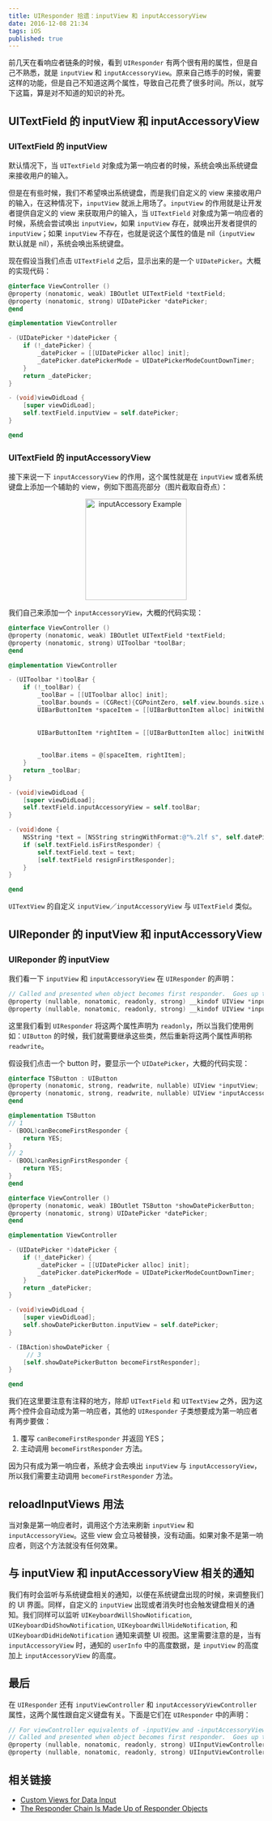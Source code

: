 ```yaml
---
title: UIResponder 拾遗：inputView 和 inputAccessoryView
date: 2016-12-08 21:34
tags: iOS
published: true
---
```


前几天在看响应者链条的时候，看到 `UIResponder` 有两个很有用的属性，但是自己不熟悉，就是 `inputView` 和 `inputAccessoryView`。原来自己练手的时候，需要这样的功能，但是自己不知道这两个属性，导致自己花费了很多时间。所以，就写下这篇，算是对不知道的知识的补充。

<!-- more -->

## UITextField 的 inputView 和 inputAccessoryView

### UITextField 的 inputView

默认情况下，当 `UITextField` 对象成为第一响应者的时候，系统会唤出系统键盘来接收用户的输入。

但是在有些时候，我们不希望唤出系统键盘，而是我们自定义的 view 来接收用户的输入，在这种情况下，`inputView` 就派上用场了。`inputView` 的作用就是让开发者提供自定义的 view 来获取用户的输入，当 `UITextField` 对象成为第一响应者的时候，系统会尝试唤出 `inputView`，如果 `inputView` 存在，就唤出开发者提供的 `inputView`；如果 `inputView` 不存在，也就是说这个属性的值是 nil（`inputView` 默认就是 nil），系统会唤出系统键盘。

现在假设当我们点击 `UITextField` 之后，显示出来的是一个 `UIDatePicker`。大概的实现代码：

```objectivec
@interface ViewController ()
@property (nonatomic, weak) IBOutlet UITextField *textField;
@property (nonatomic, strong) UIDatePicker *datePicker;
@end

@implementation ViewController

- (UIDatePicker *)datePicker {
    if (!_datePicker) {
        _datePicker = [[UIDatePicker alloc] init];
        _datePicker.datePickerMode = UIDatePickerModeCountDownTimer;
    }
    return _datePicker;
}

- (void)viewDidLoad {
    [super viewDidLoad];
    self.textField.inputView = self.datePicker;
}

@end
```

### UITextField 的 inputAccessoryView 
接下来说一下 `inputAccessoryView` 的作用，这个属性就是在 `inputView` 或者系统键盘上添加一个辅助的 view，例如下图高亮部分（图片截取自奇点）：

<div align=center>
<img src='https://github.com/LZhenHong/BlogImages/blob/master/inputAccessory_Example.png?raw=true' width=200 alt='inputAccessory Example' />
<div align=left>

我们自己来添加一个 `inputAccessoryView`，大概的代码实现：

```objectivec
@interface ViewController () 
@property (nonatomic, weak) IBOutlet UITextField *textField;
@property (nonatomic, strong) UIToolbar *toolBar;
@end

@implementation ViewController

- (UIToolbar *)toolBar {
    if (!_toolBar) {
        _toolBar = [[UIToolbar alloc] init];
        _toolBar.bounds = (CGRect){CGPointZero, self.view.bounds.size.width, 49};
        UIBarButtonItem *spaceItem = [[UIBarButtonItem alloc] initWithBarButtonSystemItem:UIBarButtonSystemItemFlexibleSpace
                                                                                   target:nil
                                                                                   action:NULL];
        UIBarButtonItem *rightItem = [[UIBarButtonItem alloc] initWithBarButtonSystemItem:UIBarButtonSystemItemDone
                                                                                   target:self
                                                                                   action:@selector(done)];
        _toolBar.items = @[spaceItem, rightItem];
    }
    return _toolBar;
}

- (void)viewDidLoad {
    [super viewDidLoad];
    self.textField.inputAccessoryView = self.toolBar;
}

- (void)done {
    NSString *text = [NSString stringWithFormat:@"%.2lf s", self.datePicker.countDownDuration];
    if (self.textField.isFirstResponder) {
        self.textField.text = text;
        [self.textField resignFirstResponder];
    }
}

@end
```

`UITextView` 的自定义 `inputView`／`inputAccessoryView` 与 `UITextField` 类似。

## UIReponder 的 inputView 和 inputAccessoryView

### UIReponder 的 inputView

我们看一下  `inputView` 和 `inputAccessoryView` 在 `UIResponder` 的声明：

```objectivec
// Called and presented when object becomes first responder.  Goes up the responder chain.
@property (nullable, nonatomic, readonly, strong) __kindof UIView *inputView NS_AVAILABLE_IOS(3_2);
@property (nullable, nonatomic, readonly, strong) __kindof UIView *inputAccessoryView NS_AVAILABLE_IOS(3_2);
```

这里我们看到 `UIResponder` 将这两个属性声明为 `readonly`，所以当我们使用例如：`UIButton` 的时候，我们就需要继承这些类，然后重新将这两个属性声明称 `readwrite`。

假设我们点击一个 button 时，要显示一个 `UIDatePicker`，大概的代码实现：

```objectivec
@interface TSButton : UIButton
@property (nonatomic, strong, readwrite, nullable) UIView *inputView;
@property (nonatomic, strong, readwrite, nullable) UIView *inputAccessoryView;
@end

@implementation TSButton
// 1
- (BOOL)canBecomeFirstResponder {
    return YES;
}
// 2
- (BOOL)canResignFirstResponder {
    return YES;
}
@end

@interface ViewController ()
@property (nonatomic, weak) IBOutlet TSButton *showDatePickerButton;
@property (nonatomic, strong) UIDatePicker *datePicker;
@end

@implementation ViewController

- (UIDatePicker *)datePicker {
    if (!_datePicker) {
        _datePicker = [[UIDatePicker alloc] init];
        _datePicker.datePickerMode = UIDatePickerModeCountDownTimer;
    }
    return _datePicker;
}

- (void)viewDidLoad {
    [super viewDidLoad];
    self.showDatePickerButton.inputView = self.datePicker;
}

- (IBAction)showDatePicker {
     // 3
    [self.showDatePickerButton becomeFirstResponder];
}

@end
```

我们在这里要注意有注释的地方，除却 `UITextField` 和 `UITextView` 之外，因为这两个控件会自动成为第一响应者，其他的 `UIResponder` 子类想要成为第一响应者有两步要做：

1. 覆写 `canBecomeFirstResponder` 并返回 YES；
2. 主动调用 `becomeFirstResponder` 方法。

因为只有成为第一响应者，系统才会去唤出 `inputView` 与 `inputAccessoryView`，所以我们需要主动调用 `becomeFirstResponder` 方法。

## reloadInputViews 用法

当对象是第一响应者时，调用这个方法来刷新 `inputView` 和 `inputAccessoryView`。这些 view 会立马被替换，没有动画。如果对象不是第一响应者，则这个方法就没有任何效果。

## 与 inputView 和 inputAccessoryView 相关的通知

我们有时会监听与系统键盘相关的通知，以便在系统键盘出现的时候，来调整我们的 UI 界面。同样，自定义的 `inputView` 出现或者消失时也会触发键盘相关的通知。我们同样可以监听  `UIKeyboardWillShowNotification`, `UIKeyboardDidShowNotification`, `UIKeyboardWillHideNotification`, 和 `UIKeyboardDidHideNotification` 通知来调整 UI 视图。这里需要注意的是，当有 `inputAccessoryView` 时，通知的 `userInfo` 中的高度数据，是 `inputView` 的高度加上 `inputAccessoryView` 的高度。


## 最后

在 `UIResponder` 还有 `inputViewController` 和 `inputAccessoryViewController` 属性，这两个属性跟自定义键盘有关。下面是它们在 `UIResponder` 中的声明：

```objectivec
// For viewController equivalents of -inputView and -inputAccessoryView
// Called and presented when object becomes first responder.  Goes up the responder chain.
@property (nullable, nonatomic, readonly, strong) UIInputViewController *inputViewController NS_AVAILABLE_IOS(8_0);
@property (nullable, nonatomic, readonly, strong) UIInputViewController *inputAccessoryViewController NS_AVAILABLE_IOS(8_0);
```

## 相关链接

* [Custom Views for Data Input][1]
* [The Responder Chain Is Made Up of Responder Objects][2]

[1]: https://developer.apple.com/library/content/documentation/StringsTextFonts/Conceptual/TextAndWebiPhoneOS/InputViews/InputViews.html#//apple_ref/doc/uid/TP40009542-CH12-SW5
[2]: https://developer.apple.com/library/content/documentation/EventHandling/Conceptual/EventHandlingiPhoneOS/event_delivery_responder_chain/event_delivery_responder_chain.html#//apple_ref/doc/uid/TP40009541-CH4-SW1
